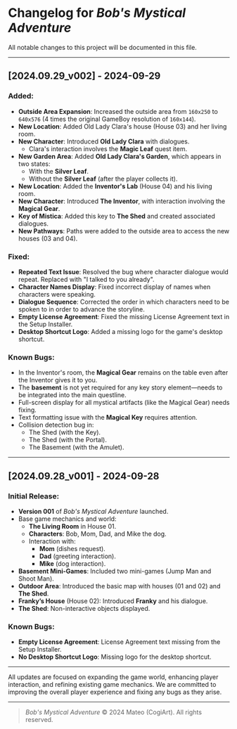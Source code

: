 # Changelog for *Bob's Mystical Adventure*

All notable changes to this project will be documented in this file.

---

## [2024.09.29_v002] - 2024-09-29

### Added:
- **Outside Area Expansion**: Increased the outside area from `160x250` to `640x576` (4 times the original GameBoy resolution of `160x144`).
- **New Location**: Added Old Lady Clara's house (House 03) and her living room.
- **New Character**: Introduced **Old Lady Clara** with dialogues.
  - Clara's interaction involves the **Magic Leaf** quest item.
- **New Garden Area**: Added **Old Lady Clara's Garden**, which appears in two states:
  - With the **Silver Leaf**.
  - Without the **Silver Leaf** (after the player collects it).
- **New Location**: Added the **Inventor's Lab** (House 04) and his living room.
- **New Character**: Introduced **The Inventor**, with interaction involving the **Magical Gear**.
- **Key of Mistica**: Added this key to **The Shed** and created associated dialogues.
- **New Pathways**: Paths were added to the outside area to access the new houses (03 and 04).

### Fixed:
- **Repeated Text Issue**: Resolved the bug where character dialogue would repeat. Replaced with "I talked to you already".
- **Character Names Display**: Fixed incorrect display of names when characters were speaking.
- **Dialogue Sequence**: Corrected the order in which characters need to be spoken to in order to advance the storyline.
- **Empty License Agreement**: Fixed the missing License Agreement text in the Setup Installer.
- **Desktop Shortcut Logo**: Added a missing logo for the game's desktop shortcut.

### Known Bugs:
- In the Inventor's room, the **Magical Gear** remains on the table even after the Inventor gives it to you.
- The **basement** is not yet required for any key story element—needs to be integrated into the main questline.
- Full-screen display for all mystical artifacts (like the Magical Gear) needs fixing.
- Text formatting issue with the **Magical Key** requires attention.
- Collision detection bug in:
  - The Shed (with the Key).
  - The Shed (with the Portal).
  - The Basement (with the Amulet).

---

## [2024.09.28_v001] - 2024-09-28

### Initial Release:
- **Version 001** of *Bob's Mystical Adventure* launched.
- Base game mechanics and world:
  - **The Living Room** in House 01.
  - **Characters**: Bob, Mom, Dad, and Mike the dog.
  - Interaction with:
    - **Mom** (dishes request).
    - **Dad** (greeting interaction).
    - **Mike** (dog interaction).
- **Basement Mini-Games**: Included two mini-games (Jump Man and Shoot Man).
- **Outdoor Area**: Introduced the basic map with houses (01 and 02) and **The Shed**.
- **Franky’s House** (House 02): Introduced **Franky** and his dialogue.
- **The Shed**: Non-interactive objects displayed.
  
### Known Bugs:
- **Empty License Agreement**: License Agreement text missing from the Setup Installer.
- **No Desktop Shortcut Logo**: Missing logo for the desktop shortcut.

---

All updates are focused on expanding the game world, enhancing player interaction, and refining existing game mechanics. We are committed to improving the overall player experience and fixing any bugs as they arise.

---

> *Bob's Mystical Adventure* © 2024 Mateo (CogiArt). All rights reserved.
